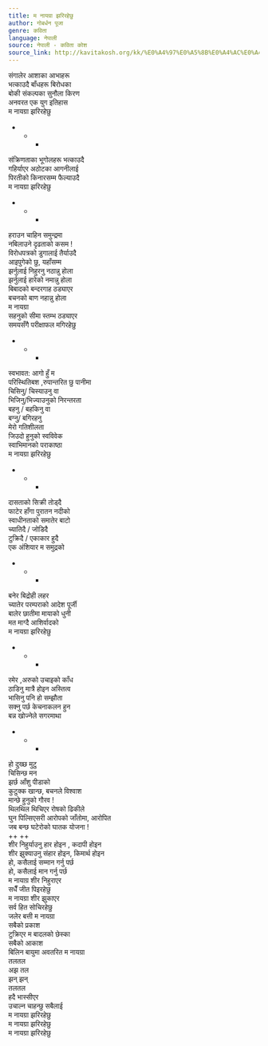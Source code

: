```yaml
---
title: म नायग्रा झरिरहेछु
author: गोबर्धन पूजा
genre: कविता
language: नेपाली
source: नेपाली - कविता कोश
source_link: http://kavitakosh.org/kk/%E0%A4%97%E0%A5%8B%E0%A4%AC%E0%A4%B0%E0%A5%8D%E0%A4%A7%E0%A4%A8_%E0%A4%AA%E0%A5%82%E0%A4%9C%E0%A4%BE
---
```


संगालेर आशाका आभाहरू  
भत्काउदै बाँधहरू बिरोधका  
बोकी संकल्पका सुनौला किरण  
अनवरत एक युग इतिहास  
म नायग्रा झरिरहेछु  
+ + +  
संक्रिणताका भूगोलहरू भत्काउदै  
गहिर्याएर अठोटका आगनीलाई  
पिरतीको किनारसम्म फैल्याउदै  
म नायग्रा झरिरहेछु  
+ + +  
हराउन चाहिन समुन्द्रमा  
नबिलाउने दृढताको कसम !  
विरोधपत्रको डुगालाई तैर्याउदै  
आइपुगेको छु, यहाँसम्म  
झर्नुलाई निहुरनु नठान्नु होला  
झर्नुलाई हारेको नमान्नु होला  
बिबादको बन्दरगाह ठड्याएर  
बचनको बाण नहान्नु होला  
म नायग्रा  
सहनुको सीमा स्तम्भ ठड्याएर  
समयसँगै परीक्षाफल मगिरहेछु  
+ + +  
स्वभावत: आगो हुँ म  
परिस्थितिबश ,रुपान्तरित छु पानीमा  
चिसिनु/ चिस्याउनु वा  
भिजिनु/भिज्याउनुको निरन्तरता  
बहनु / बहकिनु वा  
बग्नु/ बगिरहनु  
मेरो गतिशीलता  
जिउदो हुनुको स्वविवेक  
स्वाभिमानको पराकाष्ठा  
म नायग्रा झरिरहेछु  
+ + +  
दासताको सिक्री तोड्दै  
फाटेर हाँगा पुरातन नदीको  
स्वाधीनताको समातेर बाटो  
च्यातिदै / जोडिदै  
टुक्रिदै / एकाकार हुदै  
एक अंशियार म समुद्रको  
+ + +  
बनेर बिद्रोही लहर  
च्यातेर परम्पराको आदेश पूर्जी  
बालेर छातीमा मायाको धुनी  
मत माग्दै आशिर्वादको  
म नायग्रा झरिरहेछु  
+ + +  
रमेर ,अरुको उचाइको काँध  
ठाडिनु मात्रै होइन अस्तित्व  
भासिनु पनि हो सम्झौता  
सक्नु पर्छ केचनाकलन हुन  
बन्न खोज्नेले सगरमाथा  
+ + +  
हो दुख्छ मुटु  
चिसिन्छ मन  
झर्छ आँशु पीडाको  
कुटुक्क खान्छ, बचनले विश्वाश  
मान्छे हुनुको गौरव !  
थिलथिल थिचिएर रोषको ढिकीले  
घुन पिल्सिएसरी आरोपको जाँतोमा, आरोपित  
जब बन्छ घटेरोको घातक योजना !  
++ ++  
शीर निहुर्याउनु हार होइन , कदापी होइन  
शीर झुक्याउनु संहार होइन, किमार्थ होइन  
हो, कसैलाई सम्मान गर्नु पर्छ  
हो, कसैलाई मान गर्नु पर्छ  
म नायाग्र शीर निहुराएर  
सधैँ जीत पिइरहेछु  
म नायग्रा शीर झुकाएर  
सर्व हित सोचिरहेछु  
जलेर बत्ती म नायग्रा  
सबैको प्रकाश  
टुक्रिएर म बादलको छेस्का  
सबैको आकाश  
बिलिन बायुमा अवतरित म नायग्रा  
तलतल  
अझ तल  
झन् झन्  
तलतल  
हदै भास्सीएर  
उचाल्न चाहन्छु सबैलाई  
म नायग्रा झरिरहेछु  
म नायग्रा झरिरहेछु  
म नायग्रा झरिरहेछु
